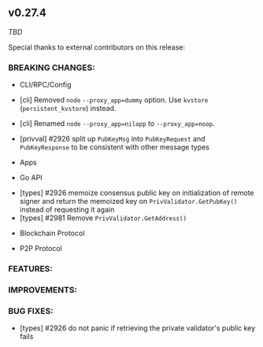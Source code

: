 ## v0.27.4

*TBD*

Special thanks to external contributors on this release:

### BREAKING CHANGES:

* CLI/RPC/Config
- [cli] Removed `node` `--proxy_app=dummy` option. Use `kvstore` (`persistent_kvstore`) instead.
- [cli] Renamed `node` `--proxy_app=nilapp` to `--proxy_app=noop`.

- [privval] \#2926 split up `PubKeyMsg` into `PubKeyRequest` and `PubKeyResponse` to be consistent with other message types

* Apps

* Go API  
- [types] \#2926 memoize consensus public key on initialization of remote signer and return the memoized key on 
`PrivValidator.GetPubKey()` instead of requesting it again 
- [types] \#2981 Remove `PrivValidator.GetAddress()`

* Blockchain Protocol

* P2P Protocol

### FEATURES:

### IMPROVEMENTS:

### BUG FIXES:
- [types] \#2926 do not panic if retrieving the private validator's public key fails
